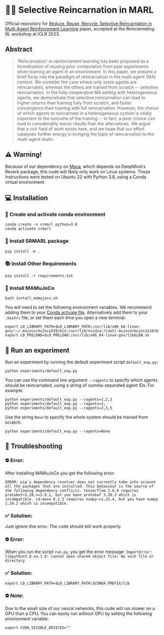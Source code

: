 # 🤖🧟 Selective Reincarnation in MARL

Official repository for [Reduce, Reuse, Recycle: Selective Reincarnation in Multi-Agent Reinforcement Learning](https://openreview.net/forum?id=_Nz9lt2qQfV) paper, accepted at the *Reincarnating RL* workshop at ICLR 2023.

## Abstract
> 'Reincarnation' in reinforcement learning has been proposed as a formalisation of reusing prior computation from past experiments when training an agent in an environment. In this paper, we present a brief foray into the paradigm of reincarnation in the multi-agent (MA) context. We consider the case where only some agents are reincarnated, whereas the others are trained from scratch -- selective reincarnation. In the fully-cooperative MA setting with heterogeneous agents, we demonstrate that selective reincarnation can lead to higher returns than training fully from scratch, and faster convergence than training with full reincarnation. However, the choice of which agents to reincarnate in a heterogeneous system is vitally important to the outcome of the training -- in fact, a poor choice can lead to considerably worse results than the alternatives. We argue that a rich field of work exists here, and we hope that our effort catalyses further energy in bringing the topic of reincarnation to the multi-agent realm.

## ⚠️ Warning!
Because of our dependency on [Mava](https://github.com/instadeepai/Mava), which depends on DeepMind's Reverb package, this code will likely only work on Linux systems. These instructions were tested on Ubuntu 22 with Python 3.8, using a Conda virtual environment.

## 💻 Installation

### 🐍 Create and activate conda environment
```
conda create -n srmarl python=3.8
conda activate srmarl
```

### 🧟 Install SRMARL package
```
pip install -e .
```

### 📚 Install Other Requirements
```
pip install -r requirements.txt
```

### 🐆 Install MAMuJoCo
```
bash install_mamujoco.sh
```

You will need to set the following environment variables. We recommend adding them to your [Conda activate file](https://conda.io/projects/conda/en/latest/user-guide/tasks/manage-environments.html#setting-environment-variables). Alternatively add them to your `.bashrc` file, or set them each time you open a new terminal.

```
export LD_LIBRARY_PATH=$LD_LIBRARY_PATH:/usr/lib/x86_64-linux-gnu/:~/.mujoco/mujoco210/bin:/usr/lib/nvidia:/root/.mujoco/mujoco210/bin
export LD_PRELOAD=$LD_PRELOAD:/usr/lib/x86_64-linux-gnu/libGLEW.so
```

## 🧪 Run an experiment
Run an experiment by running the default experiment script `default_exp.py`:

`python experiments/default_exp.py`

You can use the command line argument `--ragents` to specify which agents should be reincarnated, using a string of comma-separated agent IDs. For example:

```
python experiments/default_exp.py --ragents=1,2,3
python experiments/default_exp.py --ragents=1,
python experiments/default_exp.py --ragents=2,3,5
```

Use the string `None` to specify the whole system should be trained from scratch:

`python experiments/default_exp.py --ragents=None`


## 🤨 Troubleshooting

### ⛔️ Error:
After installing MAMuJoCo you get the following error:

`ERROR: pip's dependency resolver does not currently take into account all the packages that are installed. This behaviour is the source of the following dependency conflicts.
tensorflow 2.8.4 requires protobuf<3.20,>=3.9.2, but you have protobuf 3.20.3 which is incompatible.
id-mava 0.1.3 requires numpy~=1.21.4, but you have numpy 1.24.2 which is incompatible.`
### ✅ Solution:
Just ignore this error. The code should still work properly.

### ⛔️ Error:
When you run the script `run.py`, you get the error message:
`ImportError: libpython3.8.so.1.0: cannot open shared object file: No such file or directory`
### ✅ Solution: 
`export LD_LIBRARY_PATH=$LD_LIBRARY_PATH:$CONDA_PREFIX/lib`

### ⛔️ Note:
Due to the small size of our neural networks, this code will run slower on a GPU than a CPU. You can easily run without GPU by setting the following environment variable:

`export CUDA_VISIBLE_DEVICES=""`
